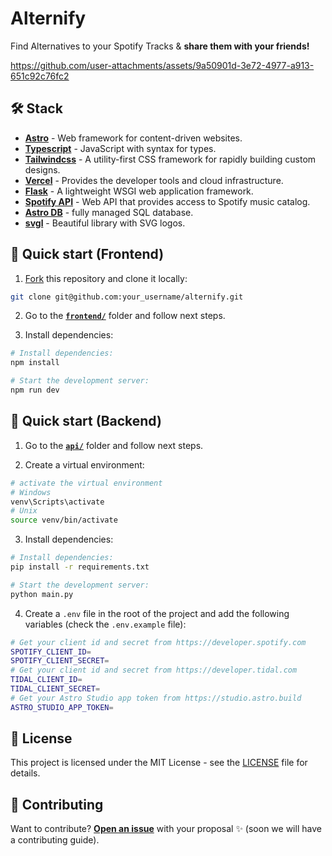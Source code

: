 # Alternify

Find Alternatives to your Spotify Tracks & **share them with your friends!**

https://github.com/user-attachments/assets/9a50901d-3e72-4977-a913-651c92c76fc2

## 🛠️ Stack

- [**Astro**](https://astro.build/) - Web framework for content-driven websites.
- [**Typescript**](https://www.typescriptlang.org/) - JavaScript with syntax for types.
- [**Tailwindcss**](https://tailwindcss.com/) - A utility-first CSS framework for rapidly building custom designs.
- [**Vercel**](https://vercel.com/) - Provides the developer tools and cloud infrastructure.
- [**Flask**](https://flask.palletsprojects.com/) - A lightweight WSGI web application framework.
- [**Spotify API**](https://developer.spotify.com/documentation/web-api/) - Web API that provides access to Spotify music catalog.
- [**Astro DB**](https://astro.build/db/) - fully managed SQL database.
- [**svgl**](https://svgl.app/) - Beautiful library with SVG logos.

## 🚀 Quick start (Frontend)

1. [Fork](https://github.com/felipetodev/alternify/fork) this repository and clone it locally:

```bash
git clone git@github.com:your_username/alternify.git
```

2. Go to the [**`frontend/`**](https://github.com/felipetodev/alternify/blob/main/frontend) folder and follow next steps.

3. Install dependencies:

```bash
# Install dependencies:
npm install

# Start the development server:
npm run dev
```

## 🚀 Quick start (Backend)

1. Go to the [**`api/`**](https://github.com/felipetodev/alternify/blob/main/api) folder and follow next steps.

2. Create a virtual environment:

```bash
# activate the virtual environment
# Windows
venv\Scripts\activate
# Unix
source venv/bin/activate
```

3. Install dependencies:

```bash
# Install dependencies:
pip install -r requirements.txt

# Start the development server:
python main.py
```

4. Create a `.env` file in the root of the project and add the following variables (check the `.env.example` file):

```bash
# Get your client id and secret from https://developer.spotify.com
SPOTIFY_CLIENT_ID=
SPOTIFY_CLIENT_SECRET=
# Get your client id and secret from https://developer.tidal.com
TIDAL_CLIENT_ID=
TIDAL_CLIENT_SECRET=
# Get your Astro Studio app token from https://studio.astro.build
ASTRO_STUDIO_APP_TOKEN=
```

## 🔑 License

This project is licensed under the MIT License - see the [LICENSE](https://github.com/felipetodev/alternify/blob/main/LICENSE) file for details.

## 🤝 Contributing

Want to contribute? [**Open an issue**](https://github.com/felipetodev/alternify/issues/new) with your proposal ✨ (soon we will have a contributing guide).

